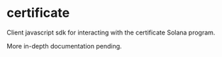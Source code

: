 # certificate

Client javascript sdk for interacting with the certificate Solana program.

More in-depth documentation pending.
